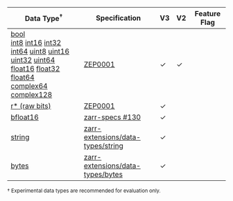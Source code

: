 | Data Type<sup>†</sup> | Specification | V3 | V2 | Feature Flag |
| --------- | --- | ----- | -- | ------------ |
| [bool]<br>[int8] [int16] [int32] [int64] [uint8] [uint16] [uint32] [uint64]<br>[float16] [float32] [float64]<br>[complex64] [complex128] | [ZEP0001] | &check; | &check; | |
[r* (raw bits)] | [ZEP0001] | &check; | | |
| [bfloat16] | [zarr-specs #130] | &check; | | |
| [string] | [zarr-extensions/data-types/string] | &check; | | |
| [bytes](crate::array::DataType::Bytes) | [zarr-extensions/data-types/bytes] | &check; | | |

<sup>† Experimental data types are recommended for evaluation only.</sup>

[bool]: crate::array::DataType::Bool
[int8]: crate::array::DataType::Int8
[int16]: crate::array::DataType::Int16
[int32]: crate::array::DataType::Int32
[int64]: crate::array::DataType::Int64
[uint8]: crate::array::DataType::UInt8
[uint16]: crate::array::DataType::UInt16
[uint32]: crate::array::DataType::UInt32
[uint64]: crate::array::DataType::UInt64
[float16]: crate::array::DataType::Float16
[float32]: crate::array::DataType::Float32
[float64]: crate::array::DataType::Float64
[complex64]: crate::array::DataType::Complex64
[complex128]: crate::array::DataType::Complex128
[bfloat16]: crate::array::DataType::BFloat16
[r* (raw bits)]: crate::array::DataType::RawBits
[string]: crate::array::DataType::String

[ZEP0001]: https://zarr.dev/zeps/accepted/ZEP0001.html
[zarr-specs #130]: https://github.com/zarr-developers/zarr-specs/issues/130
[ZEP0007 (draft)]: https://github.com/zarr-developers/zeps/pull/47
[zarr-extensions/data-types/string]: https://github.com/zarr-developers/zarr-extensions/tree/main/data-types/string
[zarr-extensions/data-types/bytes]: https://github.com/zarr-developers/zarr-extensions/tree/main/data-types/bytes
